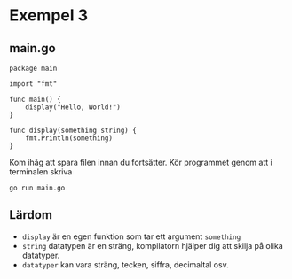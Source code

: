 # Exempel 3

## main.go

	package main
	
	import "fmt"
	
	func main() {
		display("Hello, World!")
	}
	
	func display(something string) {
		fmt.Println(something)
	}
	
Kom ihåg att spara filen innan du fortsätter. Kör programmet genom att i terminalen skriva

	go run main.go
	
## Lärdom

- `display` är en egen funktion som tar ett argument `something`
- `string` datatypen är en sträng, kompilatorn hjälper dig att skilja på olika datatyper.
- `datatyper` kan vara sträng, tecken, siffra, decimaltal osv.

